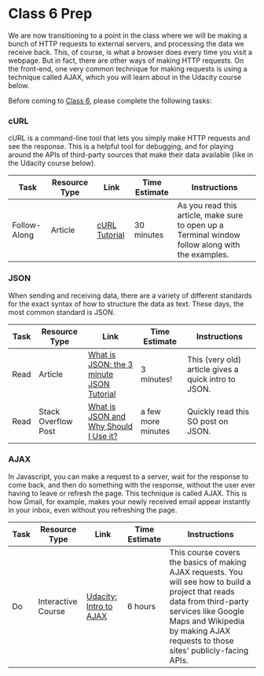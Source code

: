 
# Class 6 Prep

We are now transitioning to a point in the class where we will be making a bunch of HTTP requests to external servers, and processing the data we receive back. This, of course, is what a browser does every time you visit a webpage. But in fact, there are other ways of making HTTP requests. On the front-end, one very common technique for making requests is using a technique called AJAX, which you will learn about in the Udacity course below.

Before coming to [Class 6](../class6), please complete the following tasks:


### cURL

cURL is a command-line tool that lets you simply make HTTP requests and see the response. This is a helpful tool for debugging, and for playing around the APIs of third-party sources that make their data available (like in the Udacity course below).

Task | Resource Type | Link | Time Estimate | Instructions
-----|---------------|------|---------------|--------------
Follow-Along | Article | [cURL Tutorial][curl-tutorial] | 30 minutes | As you read this article, make sure to open up a Terminal window follow along with the examples.


### JSON

When sending and receiving data, there are a variety of different standards for the exact syntax of how to structure the data as text. These days, the most common standard is JSON.

Task | Resource Type | Link | Time Estimate | Instructions
-----|---------------|------|---------------|--------------
Read | Article | [What is JSON: the 3 minute JSON Tutorial][3-minute-json] | 3 minutes! | This (very old) article gives a quick intro to JSON.
Read  | Stack Overflow Post | [What is JSON and Why Should I Use it?][what-is-json] | a few more minutes | Quickly read this SO post on JSON.

### AJAX

In Javascript, you can make a request to a server, wait for the response to come back, and then do something with the response, without the user ever having to leave or refresh the page. This technique is called AJAX. This is how Gmail, for example, makes your newly received email appear instantly in your inbox, even without you refreshing the page.

Task | Resource Type | Link | Time Estimate | Instructions
-----|---------------|------|---------------|--------------
Do   | Interactive Course | [Udacity: Intro to AJAX][intro-to-ajax] | 6 hours | This course covers the basics of making AJAX requests. You will see how to build a project that reads data from third-party services like Google Maps and Wikipedia by making AJAX requests to those sites' publicly-facing APIs.




[curl-tutorial]: http://www.yilmazhuseyin.com/blog/dev/curl-tutorial-examples-usage/
[3-minute-json]: http://www.secretgeek.net/json_3mins
[what-is-json]: http://stackoverflow.com/questions/383692/what-is-json-and-why-would-i-use-it
[intro-to-ajax]: https://www.udacity.com/course/intro-to-ajax--ud110
